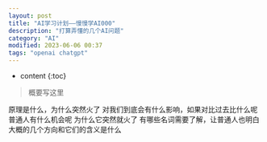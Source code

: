 ```yaml
---
layout: post
title: "AI学习计划——慢慢学AI000"
description: "打算弄懂的几个AI问题"
category: "AI"
modified: 2023-06-06 00:37
tags: "openai chatgpt"
---
```

* content
{:toc}

> 概要写这里
<!-- more -->

原理是什么，为什么突然火了
对我们到底会有什么影响，如果对比过去比什么呢
普通人有什么机会呢
为什么它突然就火了
有哪些名词需要了解，让普通人也明白
大概的几个方向和它们的含义是什么